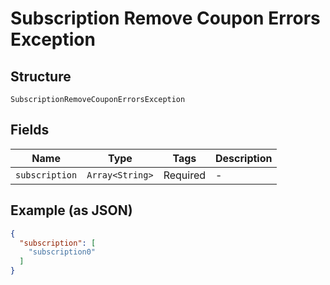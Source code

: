 
# Subscription Remove Coupon Errors Exception

## Structure

`SubscriptionRemoveCouponErrorsException`

## Fields

| Name | Type | Tags | Description |
|  --- | --- | --- | --- |
| `subscription` | `Array<String>` | Required | - |

## Example (as JSON)

```json
{
  "subscription": [
    "subscription0"
  ]
}
```

